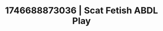 ---
categories:
- Satin sheets
- AI-generated
- Naughty expression
- Shadow play
- Morning seduction
- Cyberpunk intimacy
- ASMR
- Cosplay
image: /assets/images/1746688873036.jpg
layout: post
seo:
  description: Featured content with high-quality ABDL Play, Scat Fetish. HD images
    available.
  keywords: ABDL Play, Scat Fetish
  og_image: /assets/images/1746688873036.jpg
  schema_type: VisualArtwork
tags:
- ABDL Play
- '#1746688873036'
- Scat Fetish
title: 1746688873036 | Scat Fetish ABDL Play
---